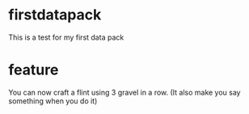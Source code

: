 # firstdatapack
This is a test for my first data pack

# feature
You can now craft a flint using 3 gravel in a row. (It also make you say something when you do it)
